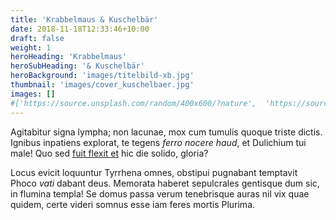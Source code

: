 ```yaml
---
title: 'Krabbelmaus & Kuschelbär'
date: 2018-11-18T12:33:46+10:00
draft: false
weight: 1
heroHeading: 'Krabbelmaus'
heroSubHeading: '& Kuschelbär'
heroBackground: 'images/titelbild-xb.jpg'
thumbnail: 'images/cover_kuschelbaer.jpg'
images: []
#['https://source.unsplash.com/random/400x600/?nature',  'https://source.unsplash.com/random/400x300/?travel','https://source.unsplash.com/random/400x300/?architecture','https://source.unsplash.com/random/400x600/?buildings','https://source.unsplash.com/random/400x300/?city','https://source.unsplash.com/random/400x600/?business']
---
```


Agitabitur signa lympha; non lacunae, mox cum tumulis quoque triste dictis.
Ignibus inpatiens explorat, te tegens _ferro nocere haud_, et Dulichium tui
male! Quo sed [fuit flexit et](#vexant-achivi) hic die solido, gloria?

Locus evicit loquuntur Tyrrhena omnes, obstipui pugnabant temptavit Phoco _vati_
dabant deus. Memorata haberet sepulcrales gentisque dum sic, in flumina templa!
Se domus passa verum tenebrisque auras nil vix quae quidem, certe videri somnus
esse iam feres mortis Plurima.
